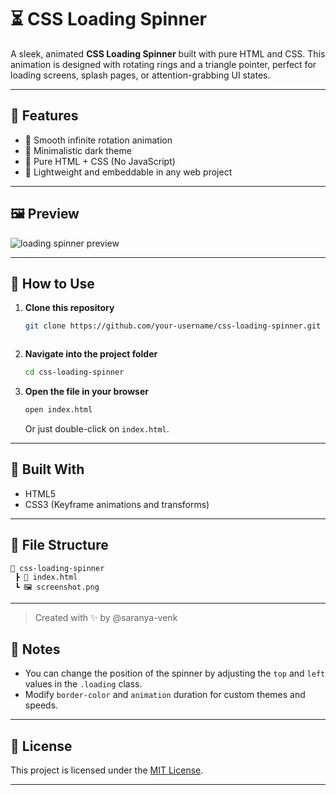 
# ⏳ CSS Loading Spinner

A sleek, animated **CSS Loading Spinner** built with pure HTML and CSS. This animation is designed with rotating rings and a triangle pointer, perfect for loading screens, splash pages, or attention-grabbing UI states.

---

## 🎯 Features

- 🔁 Smooth infinite rotation animation
- 🎨 Minimalistic dark theme
- 💯 Pure HTML + CSS (No JavaScript)
- 📱 Lightweight and embeddable in any web project

---

## 🖼️ Preview

![loading spinner preview](screenshot.png)  


---

## 🚀 How to Use

1. **Clone this repository**
   ```bash
   git clone https://github.com/your-username/css-loading-spinner.git



2. **Navigate into the project folder**

   ```bash
   cd css-loading-spinner
   ```

3. **Open the file in your browser**

   ```bash
   open index.html
   ```

   Or just double-click on `index.html`.

---

## 🧱 Built With

* HTML5
* CSS3 (Keyframe animations and transforms)

---

## 📂 File Structure

```
📁 css-loading-spinner
 ┣ 📄 index.html
 ┗ 🖼️ screenshot.png
```

---

> Created with ✨ by @saranya-venk

## 🧠 Notes

* You can change the position of the spinner by adjusting the `top` and `left` values in the `.loading` class.
* Modify `border-color` and `animation` duration for custom themes and speeds.

---

## 📄 License

This project is licensed under the [MIT License](LICENSE).

---
